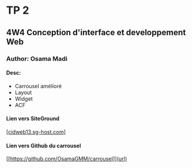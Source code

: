 # TP 2
## 4W4 Conception d'interface et developpement Web
### Author: Osama Madi
#### Desc:
- Carrousel amélioré 
- Layout
- Widget
- ACF

#### Lien vers SiteGround
[[cidweb13.sg-host.com]](url)
#### Lien vers Github du carrousel
[[https://github.com/OsamaGMM/carrousel]](url)
